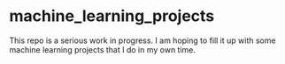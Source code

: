 # machine_learning_projects

This repo is a serious work in progress. I am hoping to fill it up with some machine learning projects that I do in my own time. 
